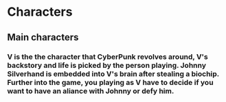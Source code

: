 # Characters
## Main characters
### V is the the character that CyberPunk revolves around, V's backstory and life is picked by the person playing. Johnny Silverhand is embedded into V's brain after stealing a biochip.  Further into the game, you playing as V have to decide if you want to have an aliance with Johnny or defy him.
